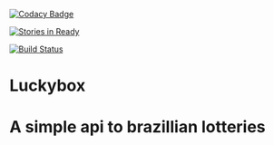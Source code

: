 [![Codacy Badge](https://api.codacy.com/project/badge/Grade/ca35b1b2384440a1a793c51f25303310)](https://www.codacy.com/app/felipethiagoboso/newkoala-api?utm_source=github.com&amp;utm_medium=referral&amp;utm_content=bosofelipe/newkoala-api&amp;utm_campaign=Badge_Grade)

[![Stories in Ready](https://badge.waffle.io/bosofelipe/luckybox.svg?label=ready&title=Ready)](http://waffle.io/bosofelipe/luckybox)

[![Build Status](https://travis-ci.org/bosofelipe/luckybox.svg?branch=master)](https://travis-ci.org/bosofelipe/luckybox)

# Luckybox

# A simple api to brazillian lotteries